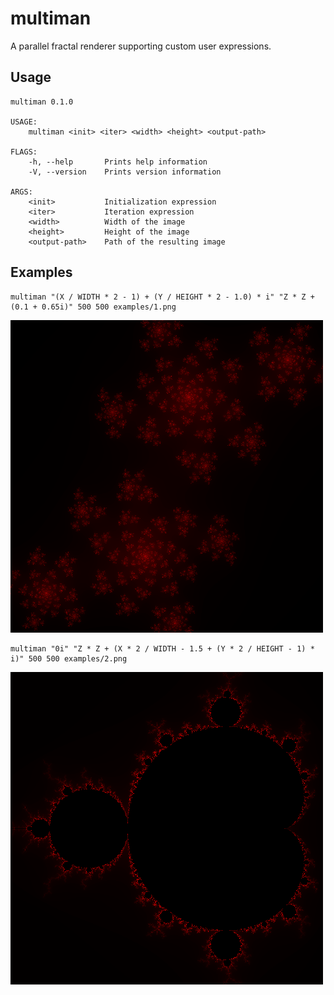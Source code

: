 # multiman
A parallel fractal renderer supporting custom user expressions.

## Usage
```
multiman 0.1.0

USAGE:
    multiman <init> <iter> <width> <height> <output-path>

FLAGS:
    -h, --help       Prints help information
    -V, --version    Prints version information

ARGS:
    <init>           Initialization expression
    <iter>           Iteration expression
    <width>          Width of the image
    <height>         Height of the image
    <output-path>    Path of the resulting image
```

## Examples
```
multiman "(X / WIDTH * 2 - 1) + (Y / HEIGHT * 2 - 1.0) * i" "Z * Z + (0.1 + 0.65i)" 500 500 examples/1.png
```
![1](examples/1.png)

```
multiman "0i" "Z * Z + (X * 2 / WIDTH - 1.5 + (Y * 2 / HEIGHT - 1) * i)" 500 500 examples/2.png
```
![2](examples/2.png)